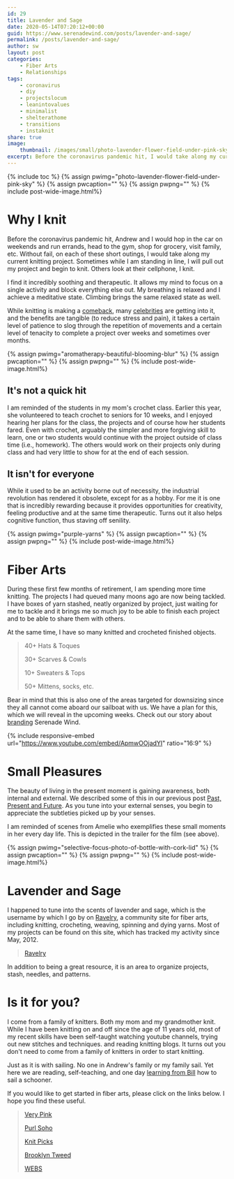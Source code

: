```yaml
---
id: 29
title: Lavender and Sage
date: 2020-05-14T07:20:12+00:00
guid: https://www.serenadewind.com/posts/lavender-and-sage/
permalink: /posts/lavender-and-sage/
author: sw
layout: post
categories:
    - Fiber Arts
    - Relationships
tags:
    - coronavirus
    - diy
    - projectslocum
    - leanintovalues
    - minimalist
    - shelterathome
    - transitions
    - instaknit
share: true
image:
    thumbnail: /images/small/photo-lavender-flower-field-under-pink-sky.jpg 
excerpt: Before the coronavirus pandemic hit, I would take along my current knitting project wherever I go. Sometimes while standing in line, I will pull out my project and begin to knit. Others look at their cellphone, I knit. 
---
```

{% include toc %}
{% assign pwimg="photo-lavender-flower-field-under-pink-sky" %}
{% assign pwcaption="" %}
{% assign pwpng="" %}
{% include post-wide-image.html%}

# Why I knit

Before the coronavirus pandemic hit, Andrew and I would hop in the car on weekends and run errands, head to the gym, shop for grocery, visit family, etc. Without fail, on each of these short outings, I would take along my current knitting project. Sometimes while I am standing in line, I will pull out my project and begin to knit. Others look at their cellphone, I knit.

I find it incredibly soothing and therapeutic. It allows my mind to focus on a single activity and block everything else out. My breathing is relaxed and I achieve a meditative state. Climbing brings the same relaxed state as well.

While knitting is making a [comeback](https://www.businessinsider.co.za/why-knitting-helps-with-stress-and-pain-2018-5 "why knitting helps with stress"), many [celebrities](https://www.craftyarncouncil.com/know.html "celebrities who knit") are getting into it, and the benefits are tangible (to reduce stress and pain), it takes a certain level of patience to slog through the repetition of movements and a certain level of tenacity to complete a project over weeks and sometimes over months.

{% assign pwimg="aromatherapy-beautiful-blooming-blur" %}
{% assign pwcaption="" %}
{% assign pwpng="" %}
{% include post-wide-image.html%}


## It's not a quick hit

I am reminded of the students in my mom's crochet class. Earlier this year, she volunteered to teach crochet to seniors for 10 weeks, and I enjoyed hearing her plans for the class, the projects and of course how her students fared. Even with crochet, arguably the simpler and more forgiving skill to learn, one or two students would continue with the project outside of class time (i.e., homework). The others would work on their projects only during class and had very little to show for at the end of each session.

## It isn't for everyone

While it used to be an activity borne out of necessity, the industrial revolution has rendered it obsolete, except for as a hobby. For me it is one that is incredibly rewarding because it provides opportunities for creativity, feeling productive and at the same time therapeutic. Turns out it also helps cognitive function, thus staving off senility.

{% assign pwimg="purple-yarns" %}
{% assign pwcaption="" %}
{% assign pwpng="" %}
{% include post-wide-image.html%}


# Fiber Arts

During these first few months of retirement, I am spending more time knitting. The projects I had queued many moons ago are now being tackled. I have boxes of yarn stashed, neatly organized by project, just waiting for me to tackle and it brings me so much joy to be able to finish each project and to be able to share them with others.

At the same time, I have so many knitted and crocheted finished objects.

>40+ Hats & Toques
>
>30+ Scarves & Cowls
>
>10+ Sweaters & Tops
>
>50+ Mittens, socks, etc.

Bear in mind that this is also one of the areas targeted for downsizing since they all cannot come aboard our sailboat with us. We have a plan for this, which we will reveal in the upcoming weeks. Check out our story about [branding](/posts/branding/) Serenade Wind.

{% include responsive-embed url="https://www.youtube.com/embed/ApmwOOjadYI" ratio="16:9" %}


# Small Pleasures

The beauty of living in the present moment is gaining awareness, both internal and external. We described some of this in our previous post [Past, Present and Future](https://www.serenadewind.com/posts/past-present-and-future/ "Past, present and future"). As you tune into your external senses, you begin to appreciate the subtleties picked up by your senses.

I am reminded of scenes from Amelie who exemplifies these small moments in her every day life. This is depicted in the trailer for the film (see above).

{% assign pwimg="selective-focus-photo-of-bottle-with-cork-lid" %}
{% assign pwcaption="" %}
{% assign pwpng="" %}
{% include post-wide-image.html%}


# Lavender and Sage

I happened to tune into the scents of lavender and sage, which is the username by which I go by on [Ravelry](https://www.ravelry.com/ "Ravelry"), a community site for fiber arts, including knitting, crocheting, weaving, spinning and dying yarns. Most of my projects can be found on this site, which has tracked my activity since May, 2012.

>[Ravelry](https://www.ravelry.com/people/lavendernsage)

In addition to being a great resource, it is an area to organize projects, stash, needles, and patterns.

# Is it for you?

I come from a family of knitters. Both my mom and my grandmother knit. While I have been knitting on and off since the age of 11 years old, most of my recent skills have been self-taught watching youtube channels, trying out new stitches and techniques. and reading knitting blogs. It turns out you don't need to come from a family of knitters in order to start knitting. 

Just as it is with sailing. No one in Andrew's family or my family sail. Yet here we are reading, self-teaching, and one day [learning from Bill](https://www.serenadewind.com/posts/climb-until-you-fall "learning to sail from Bill") how to sail a schooner.

If you would like to get started in fiber arts, please click on the links below. I hope you find these useful.

>[Very Pink](https://verypink.com/)
>
>[Purl Soho](https://www.purlsoho.com/)
>
>[Knit Picks](https://www.knitpicks.com/)
>
>[Brooklyn Tweed](https://brooklyntweed.com/)
>
>[WEBS](https://www.yarn.com/)


